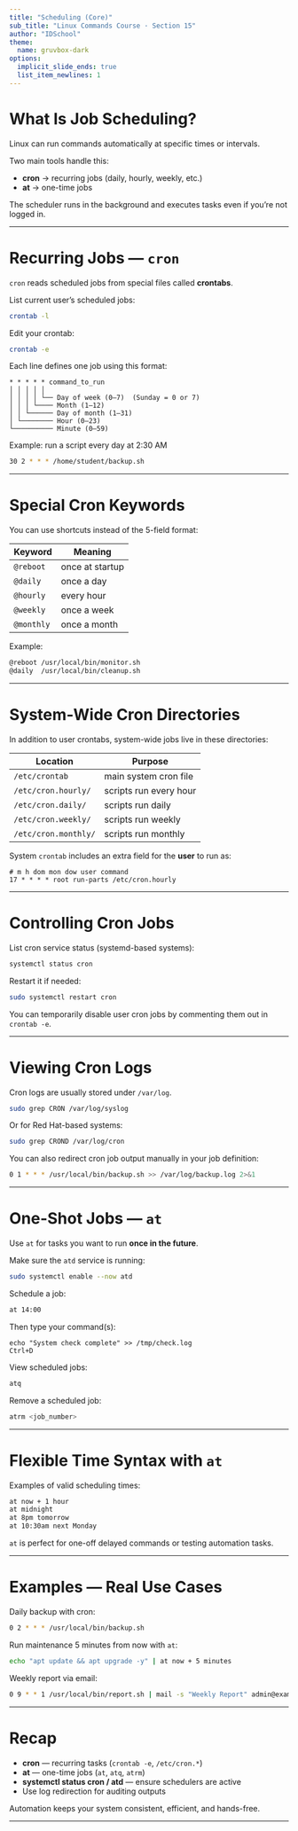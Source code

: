 ```yaml
---
title: "Scheduling (Core)"
sub_title: "Linux Commands Course · Section 15"
author: "IDSchool"
theme:
  name: gruvbox-dark
options:
  implicit_slide_ends: true
  list_item_newlines: 1
---
```



What Is Job Scheduling?
=======================
Linux can run commands automatically at specific times or intervals.

Two main tools handle this:
- **cron** → recurring jobs (daily, hourly, weekly, etc.)
- **at** → one-time jobs

The scheduler runs in the background and executes tasks even if you’re not logged in.

---

Recurring Jobs — `cron`
=======================
`cron` reads scheduled jobs from special files called **crontabs**.

List current user’s scheduled jobs:

```bash
crontab -l
```

Edit your crontab:

```bash
crontab -e
```

Each line defines one job using this format:

```
* * * * * command_to_run
│ │ │ │ │
│ │ │ │ └── Day of week (0–7)  (Sunday = 0 or 7)
│ │ │ └──── Month (1–12)
│ │ └────── Day of month (1–31)
│ └──────── Hour (0–23)
└────────── Minute (0–59)
```

Example: run a script every day at 2:30 AM

```bash
30 2 * * * /home/student/backup.sh
```

---

Special Cron Keywords
=====================
You can use shortcuts instead of the 5-field format:

| Keyword | Meaning |
|----------|----------|
| `@reboot` | once at startup |
| `@daily` | once a day |
| `@hourly` | every hour |
| `@weekly` | once a week |
| `@monthly` | once a month |

Example:

```bash
@reboot /usr/local/bin/monitor.sh
@daily  /usr/local/bin/cleanup.sh
```

---

System-Wide Cron Directories
============================
In addition to user crontabs, system-wide jobs live in these directories:

| Location | Purpose |
|-----------|----------|
| `/etc/crontab` | main system cron file |
| `/etc/cron.hourly/` | scripts run every hour |
| `/etc/cron.daily/` | scripts run daily |
| `/etc/cron.weekly/` | scripts run weekly |
| `/etc/cron.monthly/` | scripts run monthly |

System `crontab` includes an extra field for the **user** to run as:

```
# m h dom mon dow user command
17 * * * * root run-parts /etc/cron.hourly
```

---

Controlling Cron Jobs
=====================
List cron service status (systemd-based systems):

```bash
systemctl status cron
```

Restart it if needed:

```bash
sudo systemctl restart cron
```

You can temporarily disable user cron jobs by commenting them out in `crontab -e`.

---

Viewing Cron Logs
=================
Cron logs are usually stored under `/var/log`.

```bash
sudo grep CRON /var/log/syslog
```

Or for Red Hat-based systems:

```bash
sudo grep CROND /var/log/cron
```

You can also redirect cron job output manually in your job definition:

```bash
0 1 * * * /usr/local/bin/backup.sh >> /var/log/backup.log 2>&1
```

---

One-Shot Jobs — `at`
====================
Use `at` for tasks you want to run **once in the future**.

Make sure the `atd` service is running:

```bash
sudo systemctl enable --now atd
```

Schedule a job:

```bash
at 14:00
```

Then type your command(s):

```
echo "System check complete" >> /tmp/check.log
Ctrl+D
```

View scheduled jobs:

```bash
atq
```

Remove a scheduled job:

```bash
atrm <job_number>
```

---

Flexible Time Syntax with `at`
==============================
Examples of valid scheduling times:

```bash
at now + 1 hour
at midnight
at 8pm tomorrow
at 10:30am next Monday
```

`at` is perfect for one-off delayed commands or testing automation tasks.

---

Examples — Real Use Cases
=========================
Daily backup with cron:

```bash
0 2 * * * /usr/local/bin/backup.sh
```

Run maintenance 5 minutes from now with `at`:

```bash
echo "apt update && apt upgrade -y" | at now + 5 minutes
```

Weekly report via email:

```bash
0 9 * * 1 /usr/local/bin/report.sh | mail -s "Weekly Report" admin@example.com
```

---

Recap
=====
- **cron** — recurring tasks (`crontab -e`, `/etc/cron.*`)  
- **at** — one-time jobs (`at`, `atq`, `atrm`)  
- **systemctl status cron / atd** — ensure schedulers are active  
- Use log redirection for auditing outputs  

Automation keeps your system consistent, efficient, and hands-free.

---


